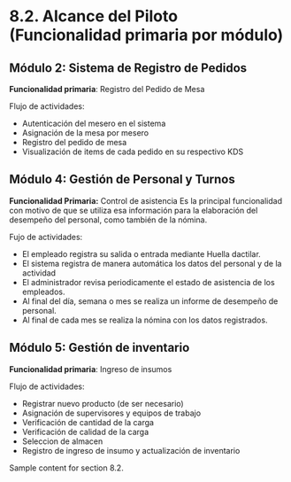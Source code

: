 # 8.2. Alcance del Piloto (Funcionalidad primaria por módulo)


## Módulo 2: Sistema de Registro de Pedidos
**Funcionalidad primaria**: Registro del Pedido de Mesa

Flujo de actividades:
- Autenticación del mesero en el sistema
- Asignación de la mesa por mesero
- Registro del pedido de mesa
- Visualización de items de cada pedido en su respectivo KDS

## Módulo 4: Gestión de Personal y Turnos
**Funcionalidad Primaria:** Control de asistencia
Es la principal funcionalidad con motivo de que se utiliza esa información para la elaboración del desempeño del personal, como también de la nómina.

Fujo de actividades:
- El empleado registra su salida o entrada mediante Huella dactilar.
- El sistema registra de manera automática los datos del personal y de la actividad
- El administrador revisa periodicamente el estado de asistencia de los empleados.
- Al final del día, semana o mes se realiza un informe de desempeño de personal.
- Al final de cada mes se realiza la nómina con los datos registrados.
## Módulo 5: Gestión de inventario
**Funcionalidad primaria**: Ingreso de insumos

Flujo de actividades:
- Registrar nuevo producto (de ser necesario)
- Asignación de supervisores y equipos de trabajo
- Verificación de cantidad de la carga
- Verificación de calidad de la carga
- Seleccion de almacen
- Registro de ingreso de insumo y actualización de inventario



Sample content for section 8.2.
